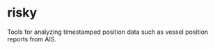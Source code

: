 risky
=====

Tools for analyzing timestamped position data such as vessel position reports from AIS.
